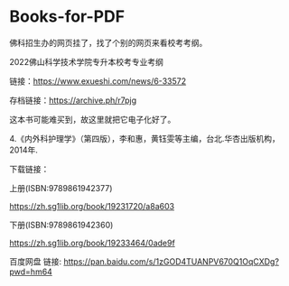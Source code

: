 # Books-for-PDF

佛科招生办的网页挂了，找了个别的网页来看校考考纲。

2022佛山科学技术学院专升本校考专业考纲

链接：https://www.exueshi.com/news/6-33572

存档链接：https://archive.ph/r7pjg

这本书可能难买到，故这里就把它电子化好了。

4.《内外科护理学》（第四版），李和惠，黄钰雯等主编，台北.华杏出版机构，2014年.

下载链接：

上册(ISBN:9789861942377)

https://zh.sg1lib.org/book/19231720/a8a603

下册(ISBN:9789861942360)

https://zh.sg1lib.org/book/19233464/0ade9f

百度网盘
链接: https://pan.baidu.com/s/1zGOD4TUANPV670Q1OqCXDg?pwd=hm64
